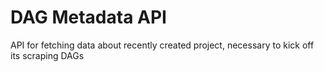 # DAG Metadata API
API for fetching data about recently created project, necessary to kick off its scraping DAGs

